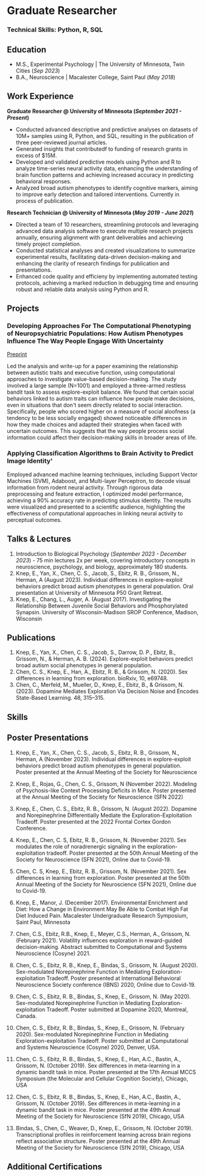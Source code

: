 # Graduate Researcher

### Technical Skills: Python, R, SQL

## Education
- M.S., Experimental Psychology | The University of Minnesota, Twin Cities (_Sep 2023_)
- B.A., Neuroscience | Macalester College, Saint Paul (_May 2018_)

## Work Experience
**Graduate Researcher @ University of Minnesota (_September 2021 - Present_)**
- Conducted advanced descriptive and predictive analyses on datasets of 10M+ samples using R, Python, and SQL, resulting in the publication of three peer-reviewed journal articles.
- Generated insights that contributedf to funding of research grants in excess of $15M.
- Developed and validated predictive models using Python and R to analyze time-series neural activity data, enhancing the understanding of brain function patterns and achieving increased accuracy in predicting behavioral responses.
- Analyzed broad autism phenotypes to identify cognitive markers, aiming to improve early detection and tailored interventions. Currently in process of publication.

**Research Technician @ University of Minnesota (_May 2019 - June 2021_)**
- Directed a team of 10 researchers, streamlining protocols and leveraging advanced data analysis software to execute multiple research projects annually, ensuring alignment with grant deliverables and achieving timely project completion.
- Conducted statistical analyses and created visualizations to summarize experimental results, facilitating data-driven decision-making and enhancing the clarity of research findings for publication and presentations.
- Enhanced code quality and efficieny by implementing automated testing protocols, achieving a marked reduction in debugging time and ensuring robust and reliable data analysis using Python and R.

## Projects
### Developing Approaches For The Computational Phenotyping of Neuropsychiatric Populations: How Autism Phenotypes Influence The Way People Engage With Uncertainty
[Preprint](https://osf.io/preprints/psyarxiv/y8hrp)

Led the analysis and write-up for a paper examining the relationship between autistic traits and executive function, using computational approaches to investigate value-based decision-making. The study involved a large sample (N=1001) and employed a three-armed restless bandit task to assess explore-exploit balance. We found that certain social behaviors linked to autism traits can influence how people make decisions, even in situations that don't seem directly related to social interaction. Specifically, people who scored higher on a measure of social aloofness (a tendency to be less socially engaged) showed noticeable differences in how they made choices and adapted their strategies when faced with uncertain outcomes. This suggests that the way people process social information could affect their decision-making skills in broader areas of life.


### Applying Classification Algorithms to Brain Activity to Predict Image Identity'
Employed advanced machine learning techniques, including Support Vector Machines (SVM), Adaboost, and Multi-layer Perceptron, to decode visual information from rodent neural activity. Through rigorous data preprocessing and feature extraction, I optimized model performance, achieving a 90% accuracy rate in predicting stimulus identity. The results were visualized and presented to a scientific audience, highlighting the effectiveness of computational approaches in linking neural activity to perceptual outcomes.

## Talks & Lectures
1. Introduction to Biological Psychology (_September 2023 - December 2023_) - 75 min lectures 2x per week, covering introductory concepts in neuroscience, psychology, and biology, approximately 180 students.
2. Knep, E., Yan, X., Chen, C. S., Jacob, S., Ebitz, R. B., Grissom, N., Herman, A (August 2023). Individual differences in explore-exploit behaviors predict broad autism phenotypes in general population. Oral presentation at University of Minnesota P50 Grant Retreat.
3. Knep, E., Chang, L., Auger, A. (August 2017). Investigating the Relationship Between Juvenile Social Behaviors and Phosphorylated Synapsin. University of Wisconsin-Madison SROP Conference, Madison, Wisconsin


## Publications
1. Knep, E., Yan, X., Chen, C. S., Jacob, S., Darrow, D. P., Ebitz, B., Grissom, N., & Herman, A. B. (2024). Explore-exploit behaviors predict broad autism social phenotypes in general population.
2. Chen, C. S., Knep, E., Han, A., Ebitz, R. B., & Grissom, N. (2020). Sex differences in learning from exploration. bioRxiv, 10, e69748.
3. Chen, C., Merfeld, M., Mueller, D., Knep, E., Ebitz, B., & Grissom, N. (2023). Dopamine Mediates Exploration Via Decision Noise and Encodes State-Based Learning. 48, 315–315.

## Skills

## Poster Presentations
1. Knep, E., Yan, X., Chen, C. S., Jacob, S., Ebitz, R. B., Grissom, N., Herman, A (November 2023). Individual differences in explore-exploit behaviors predict broad autism phenotypes in general population. Poster presented at the Annual Meeting of the Society for Neuroscience

2. Knep, E., Rojas, G., Chen, C. S., Grissom, N (November 2022). Modeling of Psychosis-like Context Processing Deficits in Mice. Poster presented at the Annual Meeting of the Society  for Neuroscience (SFN 2022)

3. Knep, E., Chen, C. S., Ebitz, R. B., Grissom, N. (August 2022). Dopamine and Norepinephrine Differentially Mediate the Exploration-Exploitation Tradeoff. Poster presented at the 2022 Frontal Cortex Gordon Conference.

4. Knep, E., Chen, C. S, Ebitz, R. B., Grissom, N. (November 2021). Sex modulates the role of noradrenergic signaling in the exploration-exploitation tradeoff. Poster presented at the 50th Annual Meeting of the Society  for Neuroscience (SFN 2021), Online due to Covid-19. 

5. Chen, C. S, Knep, E., Ebitz, R. B., Grissom, N. (November 2021). Sex differences in learning from exploration. Poster presented at the 50th Annual Meeting of the Society  for Neuroscience (SFN 2021), Online due to Covid-19. 

6. Knep, E., Manor, J. (December 2017). Environmental Enrichment and Diet: How a Change in Environment May Be Able to Combat High Fat Diet Induced Pain. Macalester Undergraduate Research Symposium, Saint Paul, Minnesota

7. Chen, C.S., Ebitz, R.B., Knep, E., Meyer, C.S., Herman, A., Grissom, N. (February 2021). Volatility influences exploration in reward-guided decision-making. Abstract submitted to Computational and Systems Neuroscience (Cosyne) 2021.

8. Chen, C. S., Ebitz, R. B., Knep, E., Bindas, S., Grissom, N. (August 2020). Sex-modulated Norepinephrine Function in Mediating Exploration-exploitation Tradeoff. Poster presented at International Behavioral Neuroscience Society conference (IBNS) 2020, Online due to Covid-19.

9. Chen, C. S., Ebitz, R. B., Bindas, S., Knep, E., Grissom, N. (May 2020). Sex-modulated Norepinephrine Function in Mediating Exploration-exploitation Tradeoff. Poster submitted at Dopamine 2020, Montreal, Canada.
 
10. Chen, C. S., Ebitz, R. B., Bindas, S., Knep, E., Grissom, N. (February 2020). Sex-modulated Norepinephrine Function in Mediating Exploration-exploitation Tradeoff. Poster submitted at Computational and Systems Neuroscience (Cosyne) 2020, Denver, USA.
 
11. Chen, C. S., Ebitz, R. B., Bindas, S., Knep, E., Han, A.C., Bastin, A., Grissom, N. (October 2019). Sex differences in meta-learning in a dynamic bandit task in mice. Poster presented at the 17th Annual MCCS Symposium (the Molecular and Cellular Cognition Society), Chicago, USA
 
12. Chen, C. S., Ebitz, R. B., Bindas, S., Knep, E., Han, A.C., Bastin, A., Grissom, N. (October 2019). Sex differences in meta-learning in a dynamic bandit task in mice. Poster presented at the 49th Annual Meeting of the Society for Neuroscience (SfN 2019), Chicago, USA

13. Bindas, S., Chen, C., Weaver, D., Knep, E., Grissom, N. (October 2019). Transcriptional profiles in reinforcement learning across brain regions reflect associative structure. Poster presented at the 49th Annual Meeting of the Society for Neuroscience (SfN 2019), Chicago, USA

## Additional Certifications
